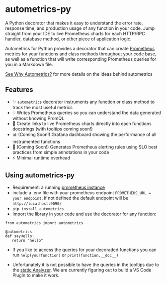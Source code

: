 # autometrics-py

A Python decorator that makes it easy to understand the error rate, response time, and production usage of any function in your code. Jump straight from your IDE to live Prometheus charts for each HTTP/RPC handler, database method, or other piece of application logic.

Autometrics for Python provides a decorator that can create [Prometheus](https://prometheus.io/) metrics for your functions and class methods throughout your code base, as well as a function that will write corresponding Prometheus queries for you in a Markdown file.

[See Why Autometrics?](https://github.com/autometrics-dev#why-autometrics) for more details on the ideas behind autometrics


## Features

- ✨ `autometrics` decorator instruments any function or class method to track the
  most useful metrics
- 💡 Writes Prometheus queries so you can understand the data generated without
  knowing PromQL
- 🔗 Create links to live Prometheus charts directly into each functions docstrings (with tooltips coming soon!)
- 📊 (Coming Soon!) Grafana dashboard showing the performance of all
  instrumented functions
- 🚨 (Coming Soon!) Generates Prometheus alerting rules using SLO best practices
  from simple annotations in your code
- ⚡ Minimal runtime overhead

## Using autometrics-py

- Requirement: a running [prometheus instance](https://prometheus.io/download/) 
- include a .env file with your prometheus endpoint ```PROMETHEUS_URL = your endpoint```, if not defined the default endpoint will be ```http://localhost:9090/```
- ```pip install autometrics```
- Import the library in your code and use the decorator for any function:
```
from autometrics import autometrics

@autometrics
def sayHello:
   return "hello"

```

- If you like to access the queries for your decoraded functions you can run ```help(yourfunction)``` or ```print(function.__doc__)```

- Unfortunately it is not possible to have the queries in the tooltips due to the [static Analyzer](https://github.com/davidhalter/jedi/issues/1921). We are currently figuring out to build a VS Code PlugIn to make it work. 
